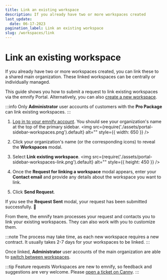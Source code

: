 ```yaml
---
title: Link an existing workspace
description: If you already have two or more workspaces created
last_update: 
  date: 06-17-2023
pagination_label: Link an existing workspace
slug: /workspaces/link
---
```


# Link an existing workspace

If you already have two or more workspaces created, you can link these to a shared main organization.
These linked workspaces can be centrally or individually managed.

This guide shows you how to submit a request to link existing workspaces via the emnify Portal.
Alternatively, you can also [create a new workspace](/workspaces/create).

:::info
Only **Administrator** user accounts of customers with the **Pro Package** can link existing workspaces.
:::

1. [Log in to your emnify account](https://portal.emnify.com/sign).
You should see your organization's name at the top of the primary sidebar.
<img
  src={require('./assets/portal-sidebar-workspaces.png').default}
  alt=""
  style={{ width: 650 }}
/>

1. Click your organization's name (or the corresponding icons) to reveal the **Workspaces** modal.
1. Select **Link existing workspace**.
<img
  src={require('./assets/portal-sidebar-workspaces-link.png').default}
  alt=""
  style={{ height: 450 }}
/>

1. Once the **Request for linking a workspace** modal appears, enter your **Contact email** and provide any details about the workspace you want to link.
1. Click **Send Request**.

If you see the **Request Sent** modal, your request has been submitted successfully. 🎉

From there, the emnify team processes your request and contacts you to link your existing workspaces.
They can also work with you to customize them.

:::note
The process may take time, as each new workspace requires a new contract.
It usually takes 2-7 days for your workspaces to be linked.
:::

Once linked, **Administrator** user accounts of the main organization are able to [switch between workspaces](/workspaces/switch).

:::tip Feature requests
Workspaces are new to emnify, so feedback and suggestions are very welcome.
Please [open a ticket on Canny](https://emnify.canny.io/).
:::
